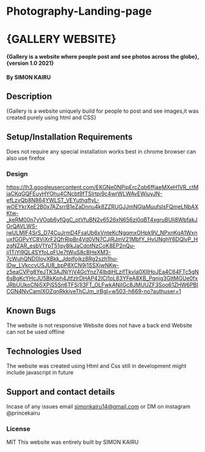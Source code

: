 
# Photography-Landing-page
# {GALLERY WEBSITE}
#### {Gallery is a website where people post and see photos across the globe}, {version 1.0 2021}
#### By SIMON KAIRU
## Description
{Gallery is a website uniquely build for people to post and see images,it was created purely using html and CSS}
## Setup/Installation Requirements
Does not require any special installation 
works best in chrome browser
can also use firefox
### Design
https://lh3.googleusercontent.com/EKGNe0NPipErcZqb6ffjaeMXeH1VR_ctMjaCKqGQFEuyHYOhu4CNcbt9fTSlrtpi9c4wrWLWAvEWiuyJN-efLzvQb8N864YWLST_VEYuthgftyL-wOEYkrXeE2B0x7AZsrrB1eZaDnnu4k8ZZRUGJJmNGlaMuufsIsFQmeLNbAXKtw-_keRM00n7yVOqb6yfQgC_otVfuBN2v6526xN656zi0qBT4xgruBUli8WbfakJGrQAVLWS-jwULMIF4SrS_D74CuJrmD4FsaUb6xVnteKcNgqmxOHpk9V_NPxnKgA1WxnuxfGGPvYC8ViXrF2QfrRlpBr4Vd0VN7CJjRJmV21MbfY_HvUNghY6DQlvP_HzgNZAR_esbV1YpT51gv8lkJaCdotNzCoK8EP2nQu-ji1TiYi9QL4SYfoLqFUe7tWuS8cBHeXM3-7cWuhQND0loyXBkk_JdpIfojkz8Rg2szh1hu-IDw_LVkccvUSJU8_bpP8XCN9j1SSXjwNKw-z5eaCVPg8YeJTK3AJNjYjV4GcYnz74IbdiHLzifTkvla0XIIHoJEa4C64FTc5gN6sBgKcYHcJU5BkKph4JtfzlrDHAP42ICl1oL83YFeA8XB_Pqnjg3GltMGUe0fxJRbUUkoCNi5XPjS5Sn6TFSj1I3FT_OLFwkANiIGc8JMUUZF3Soo61ZHW6PBICGN4NvCamIXOZqnRkkiyeThCJm_irBgI=w503-h669-no?authuser=1

## Known Bugs
The website is not responsive
Website does not have a back end 
Website can not be used offline
## Technologies Used
The website was created using Html and Css still in development might include javascript in future
## Support and contact details
Incase of any issues email simonkairu14@gmail.com or DM on instagram @princekairu
### License
MIT
This website was entirely built by SIMON KAIRU
